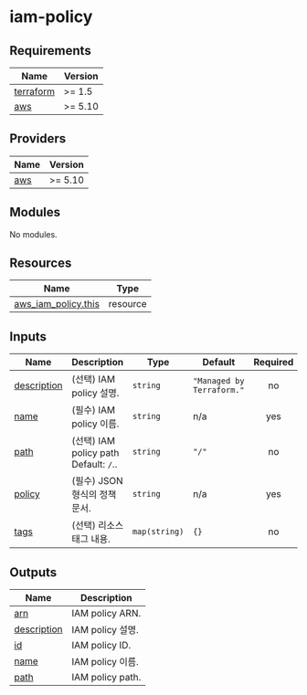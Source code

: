 # iam-policy

<!-- BEGINNING OF PRE-COMMIT-TERRAFORM DOCS HOOK -->
## Requirements

| Name | Version |
|------|---------|
| <a name="requirement_terraform"></a> [terraform](#requirement\_terraform) | >= 1.5 |
| <a name="requirement_aws"></a> [aws](#requirement\_aws) | >= 5.10 |

## Providers

| Name | Version |
|------|---------|
| <a name="provider_aws"></a> [aws](#provider\_aws) | >= 5.10 |

## Modules

No modules.

## Resources

| Name | Type |
|------|------|
| [aws_iam_policy.this](https://registry.terraform.io/providers/hashicorp/aws/latest/docs/resources/iam_policy) | resource |

## Inputs

| Name | Description | Type | Default | Required |
|------|-------------|------|---------|:--------:|
| <a name="input_description"></a> [description](#input\_description) | (선택) IAM policy 설명. | `string` | `"Managed by Terraform."` | no |
| <a name="input_name"></a> [name](#input\_name) | (필수) IAM policy 이름. | `string` | n/a | yes |
| <a name="input_path"></a> [path](#input\_path) | (선택) IAM policy path Default: `/`.. | `string` | `"/"` | no |
| <a name="input_policy"></a> [policy](#input\_policy) | (필수) JSON 형식의 정책 문서. | `string` | n/a | yes |
| <a name="input_tags"></a> [tags](#input\_tags) | (선택) 리소스 태그 내용. | `map(string)` | `{}` | no |

## Outputs

| Name | Description |
|------|-------------|
| <a name="output_arn"></a> [arn](#output\_arn) | IAM policy ARN. |
| <a name="output_description"></a> [description](#output\_description) | IAM policy 설명. |
| <a name="output_id"></a> [id](#output\_id) | IAM policy ID. |
| <a name="output_name"></a> [name](#output\_name) | IAM policy 이름. |
| <a name="output_path"></a> [path](#output\_path) | IAM policy path. |
<!-- END OF PRE-COMMIT-TERRAFORM DOCS HOOK -->
